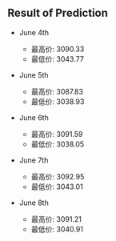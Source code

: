 ## Result of Prediction
- June 4th
    - 最高价: 3090.33
    - 最低价: 3043.77

- June 5th
    - 最高价: 3087.83
    - 最低价: 3038.93

- June 6th
    - 最高价: 3091.59
    - 最低价: 3038.05

- June 7th
    - 最高价: 3092.95
    - 最低价: 3043.01

- June 8th
    - 最高价: 3091.21
    - 最低价: 3040.91
